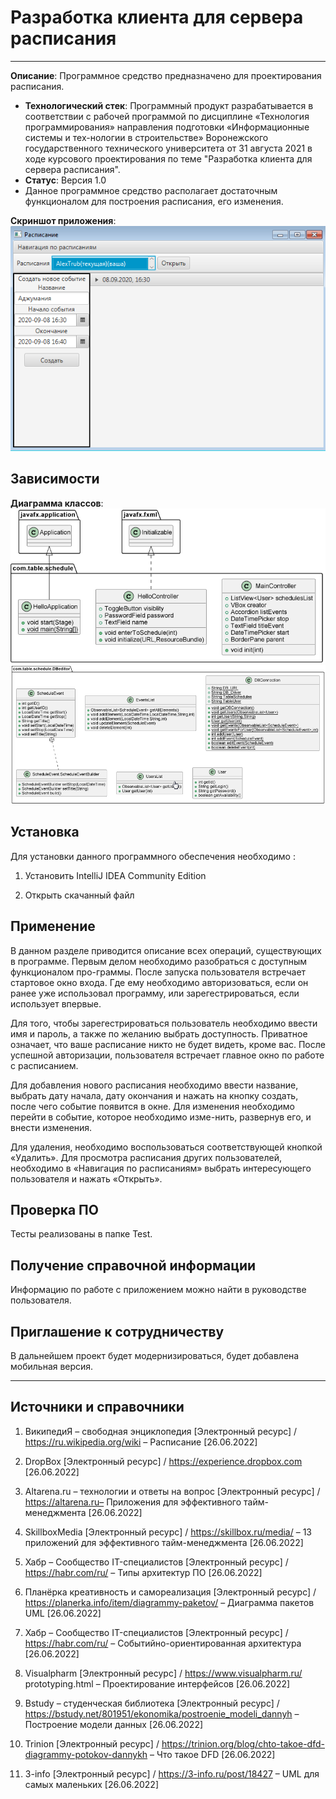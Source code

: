 
# Разработка клиента для сервера расписания
------------------------------------------------

**Описание**: Программное средство предназначено для проектирования расписания.
  - **Технологический стек**: Программный продукт разрабатывается в соответствии с рабочей программой по дисциплине «Технология программирования» направления подготовки «Информационные системы и тех-нологии в строительстве» Воронежского государственного технического университета от 31 августа 2021 в ходе курсового проектирования по теме "Разработка клиента для сервера расписания". 
  - **Статус**: Версия 1.0
  - Данное программное средство располагает достаточным функционалом для построения расписания, его изменения.

**Скриншот приложения**:
![abc](https://github.com/Trubchaninov/KP-Schedule-/blob/main/11.png)

## Зависимости

**Диаграмма классов**:
![abc](https://github.com/Trubchaninov/KP-Schedule-/blob/main/13.png)
![abc](https://github.com/Trubchaninov/KP-Schedule-/blob/main/12.png)

## Установка

Для установки данного программного обеспечения необходимо :

1. Установить IntelliJ IDEA Community Edition

2. Открыть скачанный файл


## Применение

В данном разделе приводится описание всех операций, существующих в программе.
Первым делом необходимо разобраться с доступным функционалом про-граммы. После запуска пользователя встречает стартовое окно входа. Где ему необходимо авторизоваться, если он ранее уже использовал программу, или зарегестрироваться, если использует впервые.

Для того, чтобы зарегестрироваться пользователь необходимо ввести имя и пароль, а также по желанию выбрать доступность. Приватное означает, что ваше расписание никто не будет видеть, кроме вас.
После успешной авторизации, пользователя встречает главное окно по работе с расписанием.

Для добавления нового расписания необходимо ввести название, выбрать дату начала, дату окончания и нажать на кнопку создать, после чего событие появится в окне.
Для изменения необходимо перейти в событие, которое необходимо изме-нить, развернув его, и внести изменения.

Для удаления, необходимо воспользоваться соответствующей кнопкой «Удалить».
Для просмотра расписания других пользователей, необходимо в «Навигация по расписаниям» выбрать интересующего пользователя и нажать «Открыть».

 
## Проверка ПО

Тесты реализованы в папке Test. 

## Получение справочной информации

Информацию по работе с приложением можно найти в руководстве пользователя. 

## Приглашение к сотрудничеству

В дальнейшем проект будет модернизироваться, будет добавлена мобильная версия.

----

## Источники и справочники

1. ВикипедиЯ – свободная энциклопедия [Электронный ресурс] / https://ru.wikipedia.org/wiki – Расписание [26.06.2022]

2. DropBox [Электронный ресурс] / https://experience.dropbox.com  [26.06.2022]

3. Altarena.ru – технологии и ответы на вопрос [Электронный ресурс] / https://altarena.ru– Приложения для эффективного тайм-менеджмента [26.06.2022]

4. SkillboxMedia [Электронный ресурс] / https://skillbox.ru/media/ – 13 приложений для эффективного тайм-менеджмента [26.06.2022]

5. Хабр – Сообщество IT-специалистов [Электронный ресурс] / https://habr.com/ru/ – Типы архитектур ПО [26.06.2022]

6. Планёрка креативность и самореализация [Электронный ресурс] / https://planerka.info/item/diagrammy-paketov/ – Диаграмма пакетов UML [26.06.2022]

7. Хабр – Сообщество IT-специалистов [Электронный ресурс] / https://habr.com/ru/ – Событийно-ориентированная архитектура [26.06.2022]

8. Visualpharm [Электронный ресурс] / https://www.visualpharm.ru/ prototyping.html – Проектирование интерфейсов [26.06.2022]

9. Bstudy – студенческая библиотека [Электронный ресурс] / https://bstudy.net/801951/ekonomika/postroenie_modeli_dannyh – Построение модели данных [26.06.2022]

10. Trinion [Электронный ресурс] / https://trinion.org/blog/chto-takoe-dfd-diagrammy-potokov-dannykh – Что такое DFD [26.06.2022]

11. 3-info [Электронный ресурс] / https://3-info.ru/post/18427 – UML для самых маленьких [26.06.2022]

